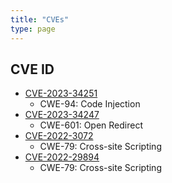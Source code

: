 ```yaml
---
title: "CVEs"
type: page
---
```


## CVE ID
- [CVE-2023-34251](https://nvd.nist.gov/vuln/detail/CVE-2023-34251)
  - CWE-94: Code Injection
- [CVE-2023-34247](https://nvd.nist.gov/vuln/detail/CVE-2023-34247)
  - CWE-601: Open Redirect
- [CVE-2022-3072](https://nvd.nist.gov/vuln/detail/CVE-2022-3072)
  - CWE-79: Cross-site Scripting
- [CVE-2022-29894](https://nvd.nist.gov/vuln/detail/CVE-2022-29894)
  - CWE-79: Cross-site Scripting






